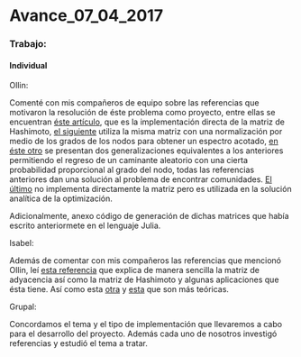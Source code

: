 # Avance_07_04_2017

### Trabajo:

#### Individual

Ollin:

Comenté con mis compañeros de equipo sobre las referencias que motivaron la resolución de éste problema como proyecto, entre ellas se encuentran [éste artículo](https://arxiv.org/pdf/1306.5550.pdf), que es la implementación directa de la matriz de Hashimoto, [el siguiente](https://arxiv.org/pdf/1308.6494.pdf) utiliza la misma matriz con una normalización por medio de los grados de los nodos para obtener un espectro acotado, [en éste otro](http://www.nature.com/articles/srep08828) se presentan dos generalizaciones equivalentes a los anteriores permitiendo el regreso de un caminante aleatorio con una cierta probabilidad proporcional al grado del nodo, todas las referencias anteriores dan una solución al problema de encontrar comunidades. [El último](https://arxiv.org/pdf/1506.08326.pdf) no implementa directamente la matriz pero es utilizada en la solución analítica de la optimización.

Adicionalmente, anexo código de generación de dichas matrices que había escrito anteriormete en el lenguaje Julia.

Isabel:  

Además de comentar con mis compañeros las referencias que mencionó Ollin, leí [esta referencia](https://www.quora.com/What-is-an-intuitive-explanation-of-the-Hashimoto-non-backtracking-matrix-and-its-utility-in-network-analysis) que explica de manera sencilla la matriz de adyacencia así como la matriz de Hashimoto y algunas aplicaciones que ésta tiene. Así como esta [otra](https://arxiv.org/pdf/0712.0192v1.pdf) y [esta](http://iopscience.iop.org/article/10.1209/0295-5075/107/50005/meta) que son más teóricas. 

Grupal:

Concordamos el tema y el tipo de implementación que llevaremos a cabo para el desarrollo del proyecto. Además cada uno de nosotros investigó referencias y estudió el tema a tratar.

